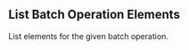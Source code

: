 List Batch Operation Elements
-----------------------------
List elements for the given batch operation.